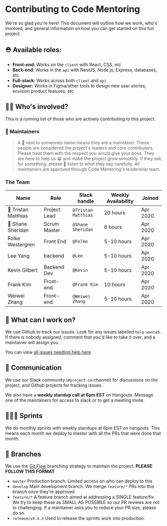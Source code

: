 # Contributing to Code Mentoring

We're so glad you're here! This document will outline how we work, who's involved,
and general information on how you can get started on this fun project.


## ⛑ Available roles:
- **Front-end:** Works on the `client` with React, CSS, etc
- **Back-end:** Works in the `api` with NestJS, Node.js, Express, databases, etc
- **Full-stack:** Works across both `client` and `api`
- **Designer:** Works in Figma/other tools to design new user stories, envision product features, etc


## 👨‍💼 Who's involved?
This is a running list of those who are actively contributing to this project.

### 🧢 Maintainers
> A 🧢 next to someones name means they are a maintainer. These people are considered
> the project's leaders and core contributers. Please treat them with the respect
> you would give your boss. They are here to help us 😀 and make the project grow
> smoothly. If they ask for something, please 🙏 listen to what they say carefully.
> All maintainers are approved through Code Mentoring's leadership team.

### The Team
| Name | Role | Slack handle | Weekly Availability | Joined |
|------|------|--------|---------------------|--------|
| 🧢 Tristan Matthias | Project Lead | `@Tristan Matthias` | 20 hours | Apr 2020 |
| 🧢 Shane Sheridan | Scrum Master | `@Shane Sheridan` | 6 hours | Apr 2020 |
| Folke Westergren | Front End | `@Folke` | 5-10 hours | Apr 2020 |
| Lee Yang |  backend  | `@Lee` | 5-10 hours | Apr 2020 |
| Kevin Gilbert | Backend Dev | `@Kevin` | 5-10 hours | Apr 2020 |
| Frank Kim | Front-end | `@Frank Kim` | 10 hours | Apr 2020 |
| Weiwei Zhang | Front-end | `@Weiwei Zhang` | 5-10 hours | Apr 2020 |


## 🔧 What can I work on?
We use Github to track our issues. Look for any issues labelled `help wanted`. If
there is nobody assigned, comment that you'd like to take it over, and a maintainer
will assign you.

You can view [all issues needing help here](https://github.com/code-mentoring/learn/issues?q=is%3Aissue+is%3Aopen+label%3A%22help+wanted%22)


## 💬 Communication
We use our Slack community (`#project-cm` channel) for discussions on the project,
and Github projects for tracking issues.

We also have a **weekly standup call at 6pm EST** on Hangouts. Message one of the
maintainers for access to slack or to get a meeting invite.


## 🏃🏻‍♀️ Sprints
We do monthly sprints with weekly standups at 6pm EST on hangouts. This means
each month we deploy to master with all the PRs that were done that month.


## 🌳 Branches
We use the [Git Flow](https://danielkummer.github.io/git-flow-cheatsheet/) branching
strategy to maintain the project. **PLEASE FOLLOW THIS FORMAT**

- `master` Production branch. Limited access on who can deploy to this
- `develop` Main development branch. We merge `feature/*` PRs into this branch
once they're approved
- `feature/*` A feature branch aimed at addressing a SINGLE feature/fix. We try
to keep these as SMALL AS POSSIBLE so our PR reviews are not to challenging. If
a maintainer asks you to reduce your PR size, please do so.
- `release/vX.X.X` Used to release the sprints work into production.
